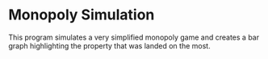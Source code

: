 # Monopoly Simulation
This program simulates a very simplified monopoly game and creates a bar graph highlighting the property that was landed on the most.
